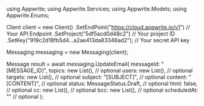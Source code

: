 using Appwrite;
using Appwrite.Services;
using Appwrite.Models;
using Appwrite.Enums;

Client client = new Client()
    .SetEndPoint("https://cloud.appwrite.io/v1") // Your API Endpoint
    .SetProject("5df5acd0d48c2") // Your project ID
    .SetKey("919c2d18fb5d4...a2ae413da83346ad2"); // Your secret API key

Messaging messaging = new Messaging(client);

Message result = await messaging.UpdateEmail(
    messageId: "[MESSAGE_ID]",
    topics: new List<string>(), // optional
    users: new List<string>(), // optional
    targets: new List<string>(), // optional
    subject: "[SUBJECT]", // optional
    content: "[CONTENT]", // optional
    status: MessageStatus.Draft, // optional
    html: false, // optional
    cc: new List<string>(), // optional
    bcc: new List<string>(), // optional
    scheduledAt: "" // optional
);
